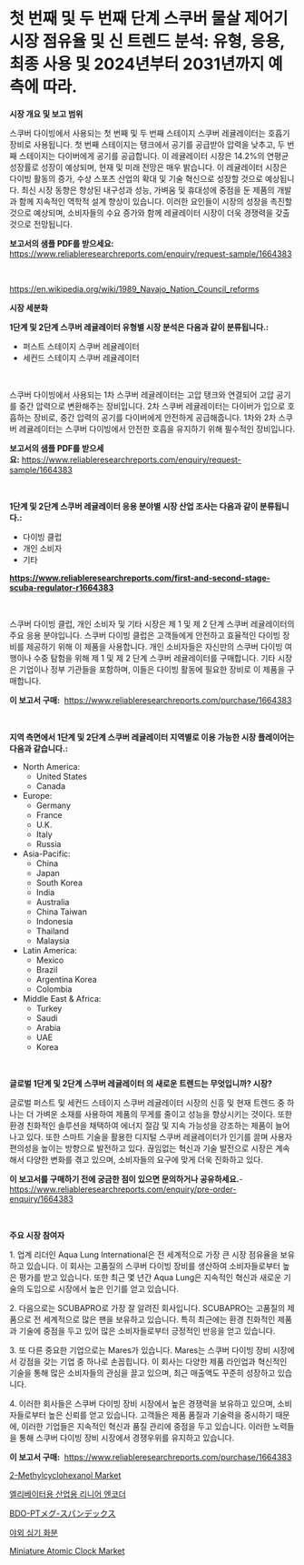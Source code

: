 <p><h1>첫 번째 및 두 번째 단계 스쿠버 물살 제어기 시장 점유율 및 신 트렌드 분석: 유형, 응용, 최종 사용 및 2024년부터 2031년까지 예측에 따라.</h1></p><p><strong>시장 개요 및 보고 범위</strong></p>
<p><p>스쿠버 다이빙에서 사용되는 첫 번째 및 두 번째 스테이지 스쿠버 레귤레이터는 호흡기 장비로 사용됩니다. 첫 번째 스테이지는 탱크에서 공기를 공급받아 압력을 낮추고, 두 번째 스테이지는 다이버에게 공기를 공급합니다. 이 레귤레이터 시장은 14.2%의 연평균 성장률로 성장이 예상되며, 현재 및 미래 전망은 매우 밝습니다. 이 레귤레이터 시장은 다이빙 활동의 증가, 수상 스포츠 산업의 확대 및 기술 혁신으로 성장할 것으로 예상됩니다. 최신 시장 동향은 향상된 내구성과 성능, 가벼움 및 휴대성에 중점을 둔 제품의 개발과 함께 지속적인 역학적 설계 향상이 있습니다. 이러한 요인들이 시장의 성장을 촉진할 것으로 예상되며, 소비자들의 수요 증가와 함께 레귤레이터 시장이 더욱 경쟁력을 갖출 것으로 전망됩니다.</p></p>
<p><strong>보고서의 샘플 PDF를 받으세요:</strong> <a href="https://www.reliableresearchreports.com/enquiry/request-sample/1664383">https://www.reliableresearchreports.com/enquiry/request-sample/1664383</a></p>
<p>&nbsp;</p>
<p><a href="https://en.wikipedia.org/wiki/1989_Navajo_Nation_Council_reforms">https://en.wikipedia.org/wiki/1989_Navajo_Nation_Council_reforms</a></p>
<p><strong>시장 세분화</strong></p>
<p><strong>1단계 및 2단계 스쿠버 레귤레이터 유형별 시장 분석은 다음과 같이 분류됩니다.:</strong></p>
<p><ul><li>퍼스트 스테이지 스쿠버 레귤레이터</li><li>세컨드 스테이지 스쿠버 레귤레이터</li></ul></p>
<p>&nbsp;</p>
<p><p>스쿠버 다이빙에서 사용되는 1차 스쿠버 레귤레이터는 고압 탱크와 연결되어 고압 공기를 중간 압력으로 변환해주는 장비입니다. 2차 스쿠버 레귤레이터는 다이버가 입으로 호흡하는 장비로, 중간 압력의 공기를 다이버에게 안전하게 공급해줍니다. 1차와 2차 스쿠버 레귤레이터는 스쿠버 다이빙에서 안전한 호흡을 유지하기 위해 필수적인 장비입니다.</p></p>
<p><strong>보고서의 샘플 PDF를 받으세요:</strong>&nbsp;<a href="https://www.reliableresearchreports.com/enquiry/request-sample/1664383">https://www.reliableresearchreports.com/enquiry/request-sample/1664383</a></p>
<p>&nbsp;</p>
<p><strong> 1단계 및 2단계 스쿠버 레귤레이터 응용 분야별 시장 산업 조사는 다음과 같이 분류됩니다.:</strong></p>
<p><ul><li>다이빙 클럽</li><li>개인 소비자</li><li>기타</li></ul></p>
<p><strong><a href="https://www.reliableresearchreports.com/first-and-second-stage-scuba-regulator-r1664383">https://www.reliableresearchreports.com/first-and-second-stage-scuba-regulator-r1664383</a></strong></p>
<p>&nbsp;</p>
<p><p>스쿠버 다이빙 클럽, 개인 소비자 및 기타 시장은 제 1 및 제 2 단계 스쿠버 레귤레이터의 주요 응용 분야입니다. 스쿠버 다이빙 클럽은 고객들에게 안전하고 효율적인 다이빙 장비를 제공하기 위해 이 제품을 사용합니다. 개인 소비자들은 자신만의 스쿠버 다이빙 여행이나 수중 탐험을 위해 제 1 및 제 2 단계 스쿠버 레귤레이터를 구매합니다. 기타 시장은 기업이나 정부 기관들을 포함하며, 이들은 다이빙 활동에 필요한 장비로 이 제품을 구매합니다.</p></p>
<p><strong>이 보고서 구매:</strong>&nbsp; <a href="https://www.reliableresearchreports.com/purchase/1664383">https://www.reliableresearchreports.com/purchase/1664383</a></p>
<p>&nbsp;</p>
<p><strong>지역 측면에서 1단계 및 2단계 스쿠버 레귤레이터 지역별로 이용 가능한 시장 플레이어는 다음과 같습니다.:</strong></p>
<p><ul>
    <li>
        North America:
        <ul>
            <li>United States</li>
            <li>Canada</li>
        </ul>
    </li>
    <li>
        Europe:
        <ul>
            <li>Germany</li>
            <li>France</li>
            <li>U.K.</li>
            <li>Italy</li>
            <li>Russia</li>
        </ul>
    </li>
    <li>
        Asia-Pacific:
        <ul>
            <li>China</li>
            <li>Japan</li>
            <li>South Korea</li>
            <li>India</li>
            <li>Australia</li>
            <li>China Taiwan</li>
            <li>Indonesia</li>
            <li>Thailand</li>
            <li>Malaysia</li>
        </ul>
    </li>
    <li>
        Latin America:
        <ul>
            <li>Mexico</li>
            <li>Brazil</li>
            <li>Argentina Korea</li>
            <li>Colombia</li>
        </ul>
    </li>
    <li>
        Middle East & Africa:
        <ul>
            <li>Turkey</li>
            <li>Saudi</li>
            <li>Arabia</li>
            <li>UAE</li>
            <li>Korea</li>
        </ul>
    </li>
    </ul></p>
<p>&nbsp;</p>
<p><strong>글로벌 1단계 및 2단계 스쿠버 레귤레이터 의 새로운 트렌드는 무엇입니까? 시장?</strong></p>
<p><p>글로벌 퍼스트 및 세컨드 스테이지 스쿠버 레귤레이터 시장의 신흥 및 현재 트렌드 중 하나는 더 가벼운 소재를 사용하여 제품의 무게를 줄이고 성능을 향상시키는 것이다. 또한 환경 친화적인 솔루션을 채택하여 에너지 절감 및 지속 가능성을 강조하는 제품이 늘어나고 있다. 또한 스마트 기술을 활용한 디지털 스쿠버 레귤레이터가 인기를 끌며 사용자 편의성을 높이는 방향으로 발전하고 있다. 끊임없는 혁신과 기술 발전으로 시장은 계속해서 다양한 변화를 겪고 있으며, 소비자들의 요구에 맞게 더욱 진화하고 있다.</p></p>
<p><strong>이 보고서를 구매하기 전에 궁금한 점이 있으면 문의하거나 공유하세요.</strong>- <a href="https://www.reliableresearchreports.com/enquiry/pre-order-enquiry/1664383">https://www.reliableresearchreports.com/enquiry/pre-order-enquiry/1664383</a></p>
<p>&nbsp;</p>
<p><strong>주요 시장 참여자</strong></p>
<p><p>1. 업계 리더인 Aqua Lung International은 전 세계적으로 가장 큰 시장 점유율을 보유하고 있습니다. 이 회사는 고품질의 스쿠버 다이빙 장비를 생산하여 소비자들로부터 높은 평가를 받고 있습니다. 또한 최근 몇 년간 Aqua Lung은 지속적인 혁신과 새로운 기술의 도입으로 시장에서 높은 인기를 얻고 있습니다.</p><p>2. 다음으로는 SCUBAPRO로 가장 잘 알려진 회사입니다. SCUBAPRO는 고품질의 제품으로 전 세계적으로 많은 팬을 보유하고 있습니다. 특히 최근에는 환경 친화적인 제품과 기술에 중점을 두고 있어 많은 소비자들로부터 긍정적인 반응을 얻고 있습니다.</p><p>3. 또 다른 중요한 기업으로는 Mares가 있습니다. Mares는 스쿠버 다이빙 장비 시장에서 강점을 갖는 기업 중 하나로 손꼽힙니다. 이 회사는 다양한 제품 라인업과 혁신적인 기술을 통해 많은 소비자들의 관심을 끌고 있으며, 최근 매출액도 꾸준히 성장하고 있습니다.</p><p>4. 이러한 회사들은 스쿠버 다이빙 장비 시장에서 높은 경쟁력을 보유하고 있으며, 소비자들로부터 높은 신뢰를 얻고 있습니다. 고객들은 제품 품질과 기술력을 중시하기 때문에, 이러한 기업들은 지속적인 혁신과 품질 관리에 중점을 두고 있습니다. 이러한 노력들을 통해 스쿠버 다이빙 장비 시장에서 경쟁우위를 유지하고 있습니다.</p></p>
<p><strong>이 보고서 구매:</strong>&nbsp;&nbsp;<a href="https://www.reliableresearchreports.com/purchase/1664383">https://www.reliableresearchreports.com/purchase/1664383</a></p>
<p><p><a href="https://github.com/setiawananhar13/Market-Research-Report-List-1/blob/main/2-methylcyclohexanol-market.md">2-Methylcyclohexanol Market</a></p><p><a href="https://github.com/solomonbode85/Market-Research-Report-List-1/blob/main/3951918144231.md">엘리베이터용 산업용 리니어 엔코더</a></p><p><a href="https://github.com/zjkmgcs938405/Market-Research-Report-List-2/blob/main/5386073138182.md">BDO-PTメグ-スパンデックス</a></p><p><a href="https://github.com/PhilToryphy7876567/Market-Research-Report-List-2/blob/main/7491236144230.md">야외 심기 화분</a></p><p><a href="https://issuu.com/reportprime-2/docs/miniature-atomic-clock-market-size-2030.pptx">Miniature Atomic Clock Market</a></p></p>